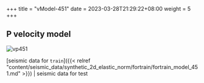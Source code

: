 +++
title = "vModel-451"
date =  2023-03-28T21:29:22+08:00
weight = 5
+++

## P velocity model

![vp451](/images/data_prepare/velocity-model/vp_451.svg?width=40pc) 

[seismic data for `train`]({{< relref "content/seismic_data/synthetic_2d_elastic_norm/fortrain/fortrain_model_451.md" >}}) | 
seismic data for test

